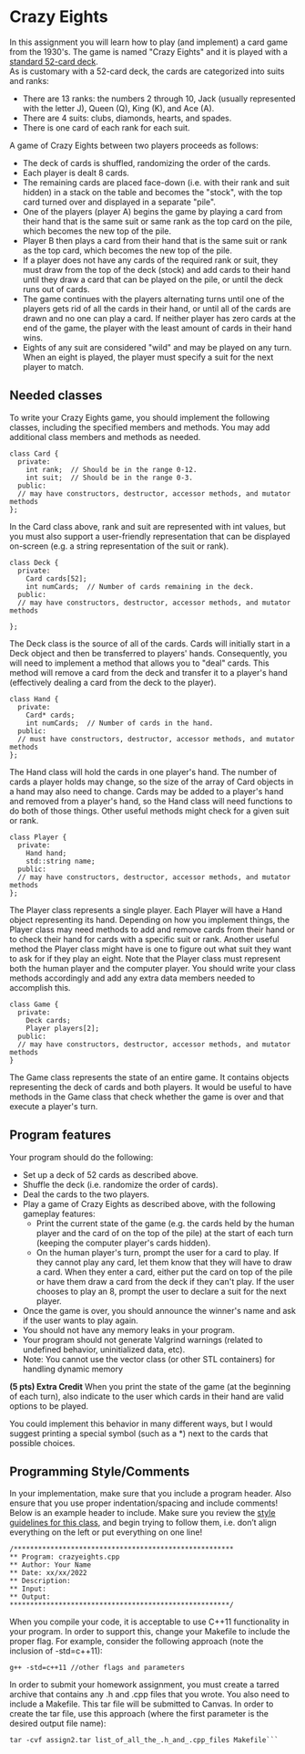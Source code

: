# Crazy Eights
In this assignment you will learn how to play (and implement) a card game from the 1930's. The game is named "Crazy Eights" and it is played with a [standard 52-card deck](https://en.wikipedia.org/wiki/Standard_52-card_deck).<br/>
As is customary with a 52-card deck, the cards are categorized into suits and ranks:

- There are 13 ranks: the numbers 2 through 10, Jack (usually represented with the letter J), Queen (Q), King (K), and Ace (A).
- There are 4 suits: clubs, diamonds, hearts, and spades.
- There is one card of each rank for each suit.

A game of Crazy Eights between two players proceeds as follows:
- The deck of cards is shuffled, randomizing the order of the cards.
- Each player is dealt 8 cards.
- The remaining cards are placed face-down (i.e. with their rank and suit hidden) in a stack on the table and becomes the "stock", with the top card turned over and displayed in a separate "pile".
- One of the players (player A) begins the game by playing a card from their hand that is the same suit or same rank as the top card on the pile, which becomes the new top of the pile. 
- Player B then plays a card from their hand that is the same suit or rank as the top card, which becomes the new top of the pile. 
- If a player does not have any cards of the required rank or suit, they must draw from the top of the deck (stock) and add cards to their hand until they draw a card that can be played on the pile, or until the deck runs out of cards.
- The game continues with the players alternating turns until one of the players gets rid of all the cards in their hand, or until all of the cards are drawn and no one can play a card. If neither player has zero cards at the end of the game, the player with the least amount of cards in their hand wins.
- Eights of any suit are considered "wild" and may be played on any turn. When an eight is played, the player must specify a suit for the next player to match.

## Needed classes
To write your Crazy Eights game, you should implement the following classes, including the specified members and methods. You may add additional class members and methods as needed.

```
class Card {
  private:
    int rank;  // Should be in the range 0-12.
    int suit;  // Should be in the range 0-3.
  public:
  // may have constructors, destructor, accessor methods, and mutator methods
};
```

In the Card class above, rank and suit are represented with int values, but you must also support a user-friendly representation that can be displayed on-screen (e.g. a string representation of the suit or rank).

```
class Deck {
  private:
    Card cards[52];
    int numCards;  // Number of cards remaining in the deck.
  public:
  // may have constructors, destructor, accessor methods, and mutator methods

};
```

The Deck class is the source of all of the cards. Cards will initially start in a Deck object and then be transferred to players' hands. Consequently, you will need to implement a method that allows you to "deal" cards. This method will remove a card from the deck and transfer it to a player's hand (effectively dealing a card from the deck to the player).

```
class Hand {
  private:
    Card* cards;
    int numCards;  // Number of cards in the hand.
  public:
  // must have constructors, destructor, accessor methods, and mutator methods
};
```

The Hand class will hold the cards in one player's hand. The number of cards a player holds may change, so the size of the array of Card objects in a hand may also need to change. Cards may be added to a player's hand and removed from a player's hand, so the Hand class will need functions to do both of those things. Other useful methods might check for a given suit or rank.

```
class Player {
  private:
    Hand hand;
    std::string name;
  public:
  // may have constructors, destructor, accessor methods, and mutator methods
};
```

The Player class represents a single player. Each Player will have a Hand object representing its hand. Depending on how you implement things, the Player class may need methods to add and remove cards from their hand or to check their hand for cards with a specific suit or rank. Another useful method the Player class might have is one to figure out what suit they want to ask for if they play an eight. Note that the Player class must represent both the human player and the computer player. You should write your class methods accordingly and add any extra data members needed to accomplish this.

```
class Game {
  private:
    Deck cards;
    Player players[2];
  public:
  // may have constructors, destructor, accessor methods, and mutator methods
}
```

The Game class represents the state of an entire game. It contains objects representing the deck of cards and both players. It would be useful to have methods in the Game class that check whether the game is over and that execute a player's turn.

## Program features
Your program should do the following:

- Set up a deck of 52 cards as described above.
- Shuffle the deck (i.e. randomize the order of cards).
- Deal the cards to the two players.
- Play a game of Crazy Eights as described above, with the following gameplay features:
  - Print the current state of the game (e.g. the cards held by the human player and the card of on the top of the pile) at the start of each turn (keeping the computer player's cards hidden).
  - On the human player's turn, prompt the user for a card to play. If they cannot play any card, let them know that they will have to draw a card. When they enter a card, either put the card on top of the pile or have them draw a card from the deck if they can't play. If the user chooses to play an 8, prompt the user to declare a suit for the next player. 
- Once the game is over, you should announce the winner's name and ask if the user wants to play again.
- You should not have any memory leaks in your program.
- Your program should not generate Valgrind warnings (related to undefined behavior, uninitialized data, etc).
- Note: You cannot use the vector class (or other STL containers) for handling dynamic memory

**(5 pts) Extra Credit**
When you print the state of the game (at the beginning of each turn), also indicate to the user which cards in their hand are valid options to be played.<br/>

You could implement this behavior in many different ways, but I would suggest printing a special symbol (such as a \*) next to the cards that possible choices.

## Programming Style/Comments
In your implementation, make sure that you include a program header. Also ensure that you use proper indentation/spacing and include comments! Below is an example header to include. Make sure you review the [style guidelines for this class](https://web.engr.oregonstate.edu/~goinsj/resources/general/cpp_style_guideline.pdf), and begin trying to follow them, i.e. don’t align everything on the left or put everything on one line!

```
/******************************************************
** Program: crazyeights.cpp
** Author: Your Name
** Date: xx/xx/2022
** Description:  
** Input:
** Output:
******************************************************/
```

When you compile your code, it is acceptable to use C++11 functionality in your program. In order to support this, change your Makefile to include the proper flag.
For example, consider the following approach (note the inclusion of -std=c++11):

```
g++ -std=c++11 //other flags and parameters
```

In order to submit your homework assignment, you must create a tarred archive that contains any .h and .cpp files that you wrote. You also need to include a Makefile. This tar file will be submitted to Canvas. In order to create the tar file, use this approach (where the first parameter is the desired output file name):

```
tar -cvf assign2.tar list_of_all_the_.h_and_.cpp_files Makefile```

